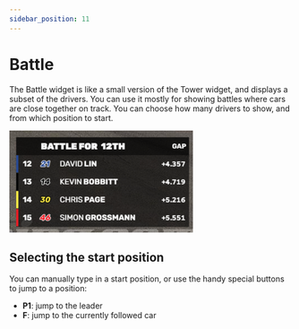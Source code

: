 ```yaml
---
sidebar_position: 11
---
```


# Battle

The Battle widget is like a small version of the Tower widget, and displays a subset of the drivers. You can use it mostly for showing battles where cars are close together on track. You can choose how many drivers to show, and from which position to start.

![Battle](../../static/img/widgets/battle.png)

## Selecting the start position
You can manually type in a start position, or use the handy special buttons to jump to a position:
* **P1**: jump to the leader
* **F**: jump to the currently followed car